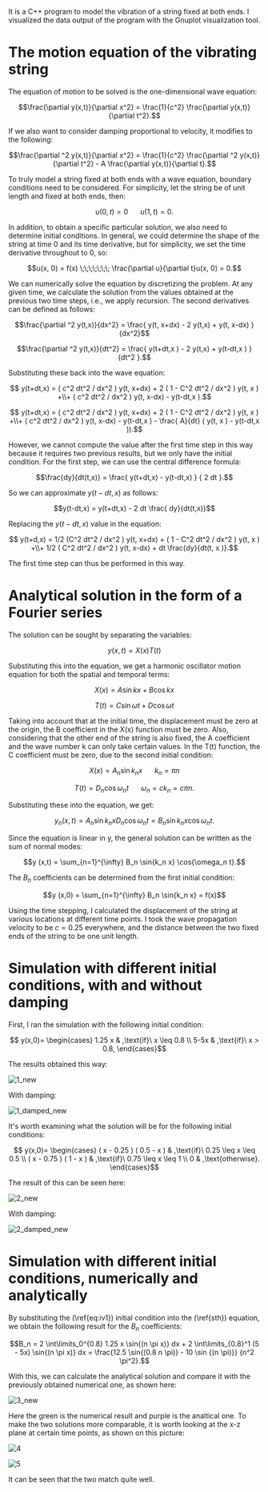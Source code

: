 It is a C++ program to model the vibration of a string fixed at both ends. I visualized the data output of the program with the Gnuplot visualization tool.

# The motion equation of the vibrating string
The equation of motion to be solved is the one-dimensional wave equation:
```math
\frac{\partial y(x,t)}{\partial x^2} = \frac{1}{c^2} \frac{\partial y(x,t)}{\partial t^2}.
```
If we also want to consider damping proportional to velocity, it modifies to the following:
```math
\frac{\partial ^2 y(x,t)}{\partial x^2} = \frac{1}{c^2} \frac{\partial ^2 y(x,t)}{\partial t^2} - A \frac{\partial  y(x,t)}{\partial t}.
```
To truly model a string fixed at both ends with a wave equation, boundary conditions need to be considered. For simplicity, let the string be of unit length and fixed at both ends, then:
```math
u(0, t) = 0 \;\;\;\;\;\;\; u(1, t) = 0.
```

In addition, to obtain a specific particular solution, we also need to determine initial conditions. In general, we could determine the shape of the string at time 0 and its time derivative, but for simplicity, we set the time derivative throughout to 0, so:
```math
u(x, 0) = f(x) \;\;\;\;\;\;\; \frac{\partial u}{\partial t}u(x, 0) = 0.
```

We can numerically solve the equation by discretizing the problem. At any given time, we calculate the solution from the values obtained at the previous two time steps, i.e., we apply recursion. The second derivatives can be defined as follows:

```math
\frac{\partial ^2 y(t,x)}{dx^2} = \frac{ y(t, x+dx) - 2 y(t,x) + y(t,   x-dx) }{dx^2}
```
```math
\frac{\partial ^2 y(t,x)}{dt^2} = \frac{ y(t+dt,x   ) - 2 y(t,x) + y(t-dt,x   ) } {dt^2 }.
```

Substituting these back into the wave equation:
```math
 y(t+dt,x) = ( c^2  dt^2 / dx^2 )  y(t,  x+dx)  +  2  ( 1 - C^2  dt^2 / dx^2 )  y(t,   x   )  +\\+  (     c^2  dt^2 / dx^2 )  y(t,   x-dx)   -  y(t-dt,x   ).
```
```math
 y(t+dt,x) = ( c^2  dt^2 / dx^2 )  y(t,  x+dx)  +  2  ( 1 - C^2  dt^2 / dx^2 )  y(t,   x   )  +\\+ (     c^2  dt^2 / dx^2 )  y(t,   x-dx)   -  y(t-dt,x   ) - \frac{ A}{dt} ( y(t,   x   ) - y(t-dt,x   )).
```
However, we cannot compute the value after the first time step in this way because it requires two previous results, but we only have the initial condition. For the first step, we can use the central difference formula:

```math
\frac{dy}{dt(t,x)} = \frac{ y(t+dt,x) - y(t-dt,x) } {  2 dt }.
```

So we can approximate $y(t-dt,x)$ as follows:
```math
y(t-dt,x) = y(t+dt,x) - 2  dt  \frac{ dy}{dt(t,x)}
```

Replacing the $y(t-dt,x)$ value in the equation:
```math
  y(t+d,x) =   1/2  (C^2  dt^2 / dx^2 )  y(t,   x+dx) +   ( 1 - C^2  dt^2 / dx^2 )  y(t,   x   ) +\\+ 1/2  (     C^2  dt^2 / dx^2 )  y(t,   x-dx) +  dt \frac{dy}{dt(t,   x   )}.
```
The first time step can thus be performed in this way.

# Analytical solution in the form of a Fourier series
The solution can be sought by separating the variables:
```math
y(x,t) = X(x)T(t)
```
Substituting this into the equation, we get a harmonic oscillator motion equation for both the spatial and temporal terms:
```math
X(x) = A \sin{k x} + B \cos{k x}
```
```math
T(t) = C \sin{\omega t} + D \cos{\omega t}
```
Taking into account that at the initial time, the displacement must be zero at the origin, the B coefficient in the X(x) function must be zero. Also, considering that the other end of the string is also fixed, the A coefficient and the wave number k can only take certain values. In the T(t) function, the C coefficient must be zero, due to the second initial condition:
```math
X(x) = A_n \sin{k_n x} \;\;\;\;\;\;\; k_n = \pi n
```
```math
T(t) = D_n \cos{\omega_n t} \;\;\;\;\;\;\; \omega_n = c k_n = c \pi n.
```

Substituting these into the equation, we get:
```math
y_n (x,t) =  A_n \sin{k_n x} D_n \cos{\omega_n t} = B_n \sin{k_n x} \cos{\omega_n t}.
```

Since the equation is linear in y, the general solution can be written as the sum of normal modes:
```math
y (x,t) = \sum_{n=1}^{\infty} B_n \sin{k_n x} \cos{\omega_n t}.
```
The $B_n$ coefficients can be determined from the first initial condition:

```math
y (x,0) = \sum_{n=1}^{\infty} B_n \sin{k_n x} = f(x)
```

Using the time stepping, I calculated the displacement of the string at various locations at different time points.
I took the wave propagation velocity to be $c = 0.25$ everywhere, and the distance between the two fixed ends of the string to be one unit length.

# Simulation with different initial conditions, with and without damping

First, I ran the simulation with the following initial condition:
```math
    y(x,0)=
\begin{cases}
      1.25 x & ,\text{if}\ x \leq 0.8 \\
      5-5x & ,\text{if}\ x > 0.8,
      \end{cases}
```
The results obtained this way:

![1_new](https://github.com/Peet95/projects/assets/128177702/9b7fb453-24ab-4567-82eb-2c8917ba660c)

With damping:

![1_damped_new](https://github.com/Peet95/projects/assets/128177702/2037ea61-8c12-400b-83f3-5ba47598aea0)




It's worth examining what the solution will be for the following initial conditions:
```math
   y(x,0)=
   \begin{cases}
      ( x - 0.25 )  ( 0.5 - x ) & ,\text{if}\ 0.25 \leq x \leq 0.5 \\
      ( x - 0.75 )  ( 1 - x ) & ,\text{if}\ 0.75 \leq x \leq 1 \\
      0 & ,\text{otherwise}.
    \end{cases}
```
 
The result of this can be seen here:

![2_new](https://github.com/Peet95/projects/assets/128177702/34c41990-7fa7-4ba8-b5cf-c7b8445d2c46)

With damping:

![2_damped_new](https://github.com/Peet95/projects/assets/128177702/d02b076b-169b-4fd4-8da6-066d555ea2ca)


# Simulation with different initial conditions, numerically and analytically

By substituting the (\ref{eq:iv1}) initial condition into the (\ref{sth}) equation, we obtain the following result for the $B_n$ coefficients:

```math
B_n = 2 \int\limits_0^{0.8} 1.25 x \sin{(n \pi x)} dx + 2 \int\limits_{0.8}^1 (5 - 5x) \sin{(n \pi x)} dx = \frac{12.5 \sin{(0.8 n \pi)} - 10  \sin {(n \pi)}} {n^2 \pi^2}.
```

With this, we can calculate the analytical solution and compare it with the previously obtained numerical one, as shown here:

![3_new](https://github.com/Peet95/projects/assets/128177702/87ad6e22-bcbf-4f2f-b3b0-43b57da296ed)

Here the green is the numerical result and purple is the analtical one.
To make the two solutions more comparable, it is worth looking at the x-z plane at certain time points, as shown on this picture:

![4](https://github.com/Peet95/projects/assets/128177702/8d7950b9-2416-4b11-9a0c-54aeecacae0e)

![5](https://github.com/Peet95/projects/assets/128177702/0d50b5f3-c018-45a8-8a4c-4beedfa6f5ea)

It can be seen that the two match quite well.

